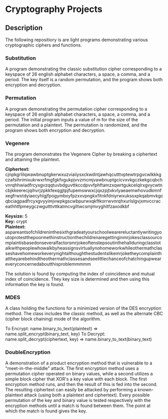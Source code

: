 # Cryptography Projects

## Description
The following repositiory is are light programs demonstrating various cryptographic ciphers and functions.

### Substitution
A program demonstrating the classic substitution cipher corresponding to a keyspace of 26 english alphabet characters, a space, a comma, and a period. The key itself is a random permutation, and the program shows both encryption and decryption.

### Permutation
A program demonstrating the permutation cipher corresponding to a keyspace of 26 english alphabet characters, a space, a comma, and a period. The initial program inputs a value of m for the size of the permutation and a plaintext. The permutation is randomized, and the program shows both encryption and decryption.

### Vegenere
The program demonstrates the Vegenere Cipher by breaking a ciphertext and attaining the plaintext.

**Ciphertext:**\
cjnpkgrlilqwawbnuptgkerwxuzviaiiysxckwdntjawhqcutttvptewtrpgvcwlkkkgczafsihrimixukrwxrfmgfgkfxgukpjvvzmcmjvawbnuptgcicvxvkgczkekgcqbchvnrqhhwiadfrcyxgvzqqtuvbdguvttkccdpvvfphftamzxqwrtgukcelqlrxgvycwtncbjkkeerecjqihvrjzpkkfexqgjtpjfupemswwxcjqxzpjtxkvlyaeaemwhovudkmnfxegfrwxtdyiaecyhlgjfpogymbxyfpzxxvpngkxfitnkfdniyrwxukssxpkqabmvkgcqbciagpadfrcyxgvyyimjvwpkgscwbpurwxqkftkorrwvnrqhxurlslgvjxmvccraceathhtfpmeygczwgutttvttkatmcvgiltwcsmjmvyghitfzaxodkbf

**Keysize:** 5\
**Key:** crypt\
**Plaintext:** aspareantsofchildreninthesixthgradeatyourschoolwearereluctantlywritingyoutoprotestthepoormethinstructionthechildrenaregettinginmrjokesclassourcomplaintisbasedonseveralfactorsmrjokeoftenstepsoutinthehallduringclasstotalkwithpeoplewhowalkbyheassignsvirtuallynohomeworkwhileothermathclasseshavehomeworkeverynightalthoughthestudentslikemrjoketheycomplainthattheyarebehindtheothermathclassesandseelittlechanceofchatchingupweareveryconcernedaboutthisproblemmmmm

The solution is found by computing the index of coincidence and mutual index of coincidence. They key size is determined and then using this information the key is found.

### MDES
A class holding the functions for a minimized version of the DES encryption method. The class includes the classic method, as well as the alternate CBC (cipher block chaining) mode of the algorithm.

To Encrypt: name.binary_to_text(plaintext) => name.split_encrypt(binary_text, key)
To Decrypt: name.split_decrypt(ciphertext, key) => name.binary_to_text(binary_text)

### DoubleEncryption
A demonstration of a product encryption method that is vulnerable to a "meet-in-the-middle" attack. The first encryption method uses a permutation cipher operated on binary values, while a second utilizes a simple block cipher that XOR's a key value with each block. The first encryption method runs, and then the result of this is fed into the second. The resulting ciphertext can easily be attacked by performing a known-plaintext attack (using both a plaintext and ciphertext). Every possible permutation of the key and binary value is tested respectively with the encryption methods until a match is found between them. The point at which the match is found gives the key. 
